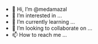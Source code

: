 - 👋 Hi, I’m @medamazal
- 👀 I’m interested in ...
- 🌱 I’m currently learning ...
- 💞️ I’m looking to collaborate on ...
- 📫 How to reach me ...

<!---
medamazal/medamazal is a ✨ special ✨ repository because its `README.md` (this file) appears on your GitHub profile.
You can click the Preview link to take a look at your changes.
--->

